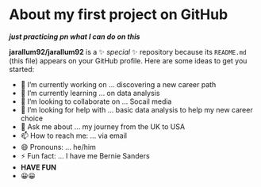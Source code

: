 # About my first project on GitHub
**_just practicing pn what I can do on this_**

**jarallum92/jarallum92** is a ✨ _special_ ✨ repository because its `README.md` (this file) appears on your GitHub profile.
Here are some ideas to get you started:

- 🔭 I’m currently working on ... discovering a new career path
- 🌱 I’m currently learning ... on data analysis
- 👯 I’m looking to collaborate on ... Socail media 
- 🤔 I’m looking for help with ... basic data analysis to help my new career choice
- 💬 Ask me about ... my journey from the UK to USA
- 📫 How to reach me: ... via email
- 😄 Pronouns: ... he/him
- ⚡ Fun fact: ... I have me Bernie Sanders
- **HAVE FUN** 
- 😀😀
